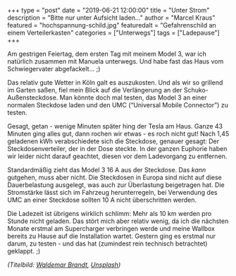 +++
type = "post"
date = "2019-06-21 12:00:00"
title = "Unter Strom"
description = "Bitte nur unter Aufsicht laden…"
author = "Marcel Kraus"
featured = "hochspannung-schild.jpg"
featuredalt = "Gefahrenschild an einem Verteilerkasten"
categories = ["Unterwegs"]
tags = ["Ladepause"]
+++

Am gestrigen Feiertag, dem ersten Tag mit meinem Model 3, war ich natürlich zusammen mit Manuela unterwegs. Und habe fast das Haus vom Schwiegervater abgefackelt… ;)

Das relativ gute Wetter in Köln galt es auszukosten. Und als wir so grillend im Garten saßen, fiel mein Blick auf die Verlängerung an der Schuko-Außensteckdose. Man könnte doch mal testen, das Model 3 an einer normalen Steckdose laden und den UMC (“Universal Mobile Connector”) zu testen.

Gesagt, getan - wenige Minuten später hing der Tesla am Haus. Ganze 43 Minuten ging alles gut, dann rochen wir etwas - es roch nicht gut! Nach 1,45 geladenen kWh verabschiedete sich die Steckdose, genauer gesagt: Der Steckdosenverteiler, der in der Dose steckte. In der ganzen Euphorie haben wir leider nicht darauf geachtet, diesen vor dem Ladevorgang zu entfernen.

Standardmäßig zieht das Model 3 16 A aus der Steckdose. Das *kann* gutgehen, muss aber nicht. Die Steckdosen in Europa sind nicht auf diese Dauerbelastung ausgelegt, was auch zur Überlastung beigetragen hat. Die Stromstärke lässt sich im Fahrzeug herunterregeln, bei Verwendung des UMC an einer Steckdose sollten 10 A nicht überschritten werden.

Die Ladezeit ist übrigens wirklich schlimm: Mehr als 10 km werden pro Stunde nicht geladen. Das stört mich aber relativ wenig, da ich die nächsten Monate erstmal am Supercharger verbringen werde und meine Wallbox bereits zu Hause auf die Installation wartet. Gestern ging es erstmal nur darum, zu testen - und das hat (zumindest rein technisch betrachtet) geklappt. ;)

*(Titelbild: [Waldemar Brandt](https://unsplash.com/@waldemarbrandt67w?utm_source=unsplash&utm_medium=referral&utm_content=creditCopyText), [Unsplash](https://unsplash.com/search/photos/tesla?utm_source=unsplash&utm_medium=referral&utm_content=creditCopyText))*
